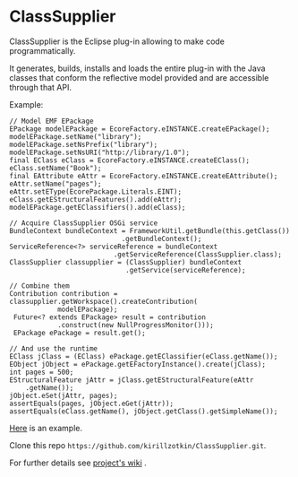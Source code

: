ClassSupplier
===========

ClassSupplier is the Eclipse plug-in allowing to make code programmatically.  

It generates, builds, installs and loads the entire plug-in with the Java classes that conform the reflective model provided and are accessible through that API.  


Example:  

    // Model EMF EPackage
    EPackage modelEPackage = EcoreFactory.eINSTANCE.createEPackage();
    modelEPackage.setName("library");
    modelEPackage.setNsPrefix("library");
    modelEPackage.setNsURI("http://library/1.0");
    final EClass eClass = EcoreFactory.eINSTANCE.createEClass();
    eClass.setName("Book");
    final EAttribute eAttr = EcoreFactory.eINSTANCE.createEAttribute();
    eAttr.setName("pages");
    eAttr.setEType(EcorePackage.Literals.EINT);
    eClass.getEStructuralFeatures().add(eAttr);
    modelEPackage.getEClassifiers().add(eClass);
    
    // Acquire ClassSupplier OSGi service
    BundleContext bundleContext = FrameworkUtil.getBundle(this.getClass())
                                .getBundleContext();
    ServiceReference<?> serviceReference = bundleContext
                              .getServiceReference(ClassSupplier.class);
    ClassSupplier classupplier = (ClassSupplier) bundleContext
                                 .getService(serviceReference);
    
    // Combine them
    Contribution contribution = classupplier.getWorkspace().createContribution(
				modelEPackage);
	 Future<? extends EPackage> result = contribution
				.construct(new NullProgressMonitor()));
	 EPackage ePackage = result.get();
    
    // And use the runtime
    EClass jClass = (EClass) ePackage.getEClassifier(eClass.getName());
    EObject jObject = ePackage.getEFactoryInstance().create(jClass); 
    int pages = 500;
    EStructuralFeature jAttr = jClass.getEStructuralFeature(eAttr
        .getName());
    jObject.eSet(jAttr, pages);
    assertEquals(pages, jObject.eGet(jAttr));
    assertEquals(eClass.getName(), jObject.getClass().getSimpleName());  
        
[Here](/org.classupplier.test/src/org/classupplier/test/ClassSupplierTests.java) is an example.  

Clone this repo ```https://github.com/kirillzotkin/ClassSupplier.git```.

For further details see [project's wiki](https://github.com/kirillzotkin/ClassSupplier/wiki) .
